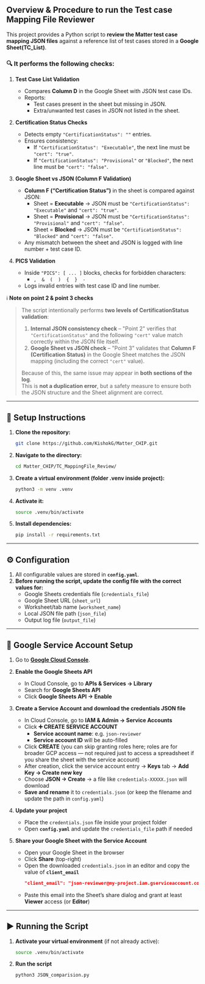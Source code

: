 ## Overview & Procedure to run the Test case Mapping File Reviewer

This project provides a Python script to **review the Matter test case mapping JSON files** against a reference list of test cases stored in a **Google Sheet(TC_List)**.  

### 🔍 It performs the following checks:

1. **Test Case List Validation**
   - Compares **Column D** in the Google Sheet with JSON test case IDs.
   - Reports:
     - Test cases present in the sheet but missing in JSON.
     - Extra/unwanted test cases in JSON not listed in the sheet.

2. **Certification Status Checks**
   - Detects empty `"CertificationStatus": ""` entries.
   - Ensures consistency:
     - If `"CertificationStatus": "Executable"`, the next line must be `"cert": "true"`.
     - If `"CertificationStatus": "Provisional"` or `"Blocked"`, the next line must be `"cert": "false"`.

3. **Google Sheet vs JSON (Column F Validation)**
   - **Column F (“Certification Status”)** in the sheet is compared against JSON:
     - Sheet = **Executable** → JSON must be `"CertificationStatus": "Executable"` and `"cert": "true"`.
     - Sheet = **Provisional** → JSON must be `"CertificationStatus": "Provisional"` and `"cert": "false"`.
     - Sheet = **Blocked** → JSON must be `"CertificationStatus": "Blocked"` and `"cert": "false"`.
   - Any mismatch between the sheet and JSON is logged with line number + test case ID.

4. **PICS Validation**
   - Inside `"PICS": [ ... ]` blocks, checks for forbidden characters:
     - `,  &  (  )  {  }  -`
   - Logs invalid entries with test case ID and line number.

ℹ️ **Note on point 2 & point 3 checks**  
>
> The script intentionally performs **two levels of CertificationStatus validation**:  
> 1. **Internal JSON consistency check** – "Point 2" verifies that `"CertificationStatus"` and the following `"cert"` value match correctly within the JSON file itself.  
> 2. **Google Sheet vs JSON check** – "Point 3" validates that **Column F (Certification Status)** in the Google Sheet matches the JSON mapping (including the correct `"cert"` value).  
>
> Because of this, the same issue may appear in **both sections of the log**.  
> This is **not a duplication error**, but a safety measure to ensure both the JSON structure and the Sheet alignment are correct.
     
---

## 🚀 Setup Instructions

1. **Clone the repository:**
   ```bash
   git clone https://github.com/KishokG/Matter_CHIP.git
   
2. **Navigate to the directory:**
   ```bash
   cd Matter_CHIP/TC_MappingFile_Review/

3. **Create a virtual environment (folder .venv inside project):**
   ```bash
   python3 -m venv .venv

4. **Activate it:**
   ```bash
   source .venv/bin/activate

5. **Install dependencies:**
   ```bash
   pip install -r requirements.txt

---

## ⚙️ Configuration

1. All configurable values are stored in **`config.yaml`**.  
2. **Before running the script, update the config file with the correct values for:**  
   - Google Sheets credentials file (`credentials_file`)  
   - Google Sheet URL (`sheet_url`)  
   - Worksheet/tab name (`worksheet_name`)  
   - Local JSON file path (`json_file`)  
   - Output log file (`output_file`)  

---

## 🔑 Google Service Account Setup

1. Go to **[Google Cloud Console](https://console.cloud.google.com/)**.  

2. **Enable the Google Sheets API**  
   - In Cloud Console, go to **APIs & Services → Library**  
   - Search for **Google Sheets API**  
   - Click **Google Sheets API → Enable**  

3. **Create a Service Account and download the credentials JSON file**  
   - In Cloud Console, go to **IAM & Admin → Service Accounts**  
   - Click **➕ CREATE SERVICE ACCOUNT**  
     - **Service account name**: e.g. `json-reviewer`  
     - **Service account ID** will be auto-filled  
   - Click **CREATE** (you can skip granting roles here; roles are for broader GCP access — not required just to access a spreadsheet if you share the sheet with the service account)  
   - After creation, click the service account entry → **Keys** tab → **Add Key → Create new key**  
   - Choose **JSON → Create** → a file like `credentials-XXXXX.json` will download  
   - **Save and rename** it to `credentials.json` (or keep the filename and update the path in `config.yaml`)  

4. **Update your project**  
   - Place the `credentials.json` file inside your project folder  
   - Open **`config.yaml`** and update the `credentials_file` path if needed  

5. **Share your Google Sheet with the Service Account**  
   - Open your Google Sheet in the browser  
   - Click **Share** (top-right)  
   - Open the downloaded `credentials.json` in an editor and copy the value of **`client_email`**  
     ```json
     "client_email": "json-reviewer@my-project.iam.gserviceaccount.com"
     ```  
   - Paste this email into the Sheet’s share dialog and grant at least **Viewer** access (or **Editor**)  

---

## ▶️ Running the Script

1. **Activate your virtual environment** (if not already active):  
   ```bash
   source .venv/bin/activate
2. **Run the script**
   ```bash
   python3 JSON_comparision.py
